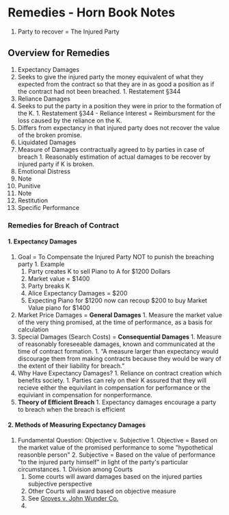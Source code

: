 # Remedies - Horn Book Notes

1. Party to recover = The Injured Party

## Overview for Remedies
1. Expectancy Damages
  1. Seeks to give the injured party the money equivalent of what they expected from the contract so that they are in as good a position as if the contract had not been breached.
    1. Restatement §344
1. Reliance Damages
  1. Seeks to put the party in a position they were in prior to the formation of the K.
    1. Restatement §344 - Reliance Interest = Reimbursment for the loss caused by the reliance on the K.
  1. Differs from expectancy in that injured party does not recover the value of the broken promise.
1. Liquidated Damages
  1. Measure of Damages contractually agreed to by parties in case of breach
    1. Reasonably estimation of actual damages to be recover by injured party if K is broken.
1. Emotional Distress
  1. Note
1. Punitive
  1. Note
1. Restitution
1. Specific Performance

### Remedies for Breach of Contract
#### 1. Expectancy Damages
  1. Goal = To Compensate the Injured Party NOT to punish the breaching party
    1. Example
      1. Party creates K to sell Piano to A for $1200 Dollars
      2. Market value = $1400
      3. Party breaks K
      4. Alice Expectancy Damages = $200
        1. Expecting Piano for $1200 now can recoup $200 to buy Market Value piano for $1400
  1. Market Price Damages = **General Damages**
    1. Measure the market value of the very thing promised, at the time of performance, as a basis for calculation
  1. Special Damages (Search Costs) = **Consequential Damages**
    1. Measure of reasonably foreseeable damages, known and communicated at the time of contract formation.
    1. “A measure larger than expectancy would discourage them from making contracts because they would be wary of the extent of their liability for breach.”
  1. Why Have Expectancy Damages?
    1. Reliance on contract creation which benefits society.
    1. Parties can rely on their K assured that they will recieve either the equivilant in compensation for performance or the equiviant in compensation for nonperformance.
  1. **Theory of Efficient Breach**
    1. Expectancy damages encourage a party to breach when the breach is efficient
#### 2. Methods of Measuring Expectancy Damages
  1. Fundamental Question: Objective v. Subjective
    1. Objective = Based on the market value of the promised performance to some "hypothetical reasonble person"
    2. Subjective = Based on the value of performance "to the injured party himself" in light of the party's particular circumstances.
    1. Division among Courts
      1. Some courts will award damages based on the injured parties subjective perspective
      2. Other Courts will award based on objective measure
        1. See [Groves v. John Wunder Co.](link)
      1.
